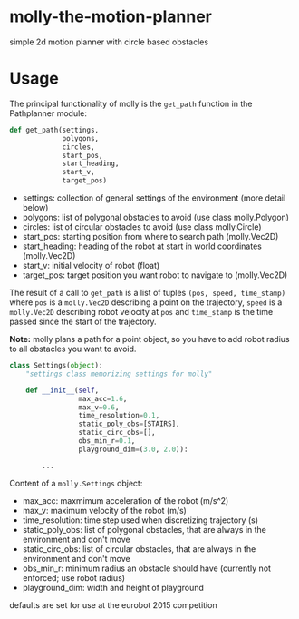 molly-the-motion-planner
========================

simple 2d motion planner with circle based obstacles

# Usage

The principal functionality of molly is the ```get_path``` function in the
Pathplanner module:

```python
def get_path(settings,
             polygons,
             circles,
             start_pos,
             start_heading,
             start_v,
             target_pos)
```

* settings: collection of general settings of the environment (more detail below)
* polygons: list of polygonal obstacles to avoid (use class molly.Polygon)
* circles: list of circular obstacles to avoid (use class molly.Circle)
* start_pos: starting position from where to search path (molly.Vec2D)
* start_heading: heading of the robot at start in world coordinates (molly.Vec2D)
* start_v: initial velocity of robot (float)
* target_pos: target position you want robot to navigate to (molly.Vec2D)

The result of a call to ```get_path``` is a list of tuples ```(pos, speed, time_stamp)```
where ```pos``` is a ```molly.Vec2D``` describing a point on the trajectory,
```speed``` is a ```molly.Vec2D``` describing robot velocity at ```pos``` and
```time_stamp``` is the time passed since the start of the trajectory.

**Note:** molly plans a path for a point object, so you have to add robot radius
to all obstacles you want to avoid.

```python
class Settings(object):
    "settings class memorizing settings for molly"

    def __init__(self,
                 max_acc=1.6,
                 max_v=0.6,
                 time_resolution=0.1,
                 static_poly_obs=[STAIRS],
                 static_circ_obs=[],
                 obs_min_r=0.1,
                 playground_dim=(3.0, 2.0)):

        ...
```

Content of a ```molly.Settings``` object:

* max_acc: maxmimum acceleration of the robot (m/s^2)
* max_v: maximum velocity of the robot (m/s)
* time_resolution: time step used when discretizing trajectory (s)
* static_poly_obs: list of polygonal obstacles, that are always in the environment and don't move 
* static_circ_obs: list of circular obstacles, that are always in the environment and don't move
* obs_min_r: minimum radius an obstacle should have (currently not enforced; use robot radius)
* playground_dim: width and height of playground

defaults are set for use at the eurobot 2015 competition

